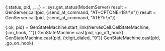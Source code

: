 
 {:status, pid, _, _} = :sys.get_status(ModemServer)
result = GenServer.call(pid, {:send_at_command, "AT+CPTONE=18\r\n"})
result = GenServer.call(pid, {:send_at_command, "ATE?\r\n"})

{:ok, pid} = GenStateMachine.start_link(NervesCell.CellStateMachine, {:on_hook, ""})
GenStateMachine.cast(pid, :go_off_hook)
GenStateMachine.cast(pid, {:digit_dialed, "9"})
GenStateMachine.cast(pid, :go_on_hook)
